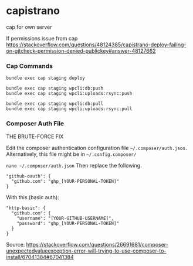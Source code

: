 # capistrano
cap for own server

If permissions issue from cap
https://stackoverflow.com/questions/48124385/capistrano-deploy-failing-on-gitcheck-permission-denied-publickey#answer-48127662




### Cap Commands
    bundle exec cap staging deploy
    
    bundle exec cap staging wpcli:db:push
    bundle exec cap staging wpcli:uploads:rsync:push

    bundle exec cap staging wpcli:db:pull
    bundle exec cap staging wpcli:uploads:rsync:pull




### Composer Auth File
THE BRUTE-FORCE FIX


Edit the composer authentication configuration file `~/.composer/auth.json.`
Alternatively, this file might be in `~/.config.composer/`

`nano ~/.composer/auth.json`
Then replace the following.

    "github-oauth": {
      "github.com": "ghp_[YOUR-PERSONAL-TOKEN]"
    }
With this (basic auth):

    "http-basic": {
      "github.com": {
        "username": "[YOUR-GITHUB-USERNAME]",
        "password": "ghp_[YOUR-PERSONAL-TOKEN]"
      }
    }
Source: https://stackoverflow.com/questions/26691681/composer-unexpectedvalueexception-error-will-trying-to-use-composer-to-install/67041384#67041384


